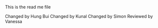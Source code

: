 This is the read me file

Changed by Hung Bui
Changed by Kunal
Changed by Simon
Reviewed by Vanessa
